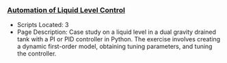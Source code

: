 ### [Automation of Liquid Level Control](https://www.apmonitor.com/pdc/index.php/Main/LevelControl)
- Scripts Located: 3
- Page Description: Case study on a liquid level in a dual gravity drained tank with a PI or PID controller in Python. The exercise involves creating a dynamic first-order model, obtaining tuning parameters, and tuning the controller.
